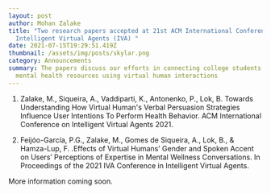 ```yaml
---
layout: post
author: Mohan Zalake
title: "Two research papers accepted at 21st ACM International Conference on
  Intelligent Virtual Agents (IVA) "
date: 2021-07-15T19:29:51.419Z
thumbnail: /assets/img/posts/skylar.png
category: Announcements
summary: The papers discuss our efforts in connecting college students with
  mental health resources using virtual human interactions
---
```

1. Zalake, M., Siqueira, A., Vaddiparti, K., Antonenko, P., Lok, B. Towards Understanding How Virtual Human's Verbal Persuasion Strategies Influence User Intentions To Perform Health Behavior. ACM International Conference on Intelligent Virtual Agents 2021.

2. Feijóo-García, P.G., Zalake, M., Gomes de Siqueira, A., Lok, B., & Hamza-Lup, F. .Effects of Virtual Humans’ Gender and Spoken Accent on Users’ Perceptions of Expertise in Mental Wellness Conversations. In Proceedings of the 2021 IVA Conference in Intelligent Virtual Agents.

More information coming soon.
